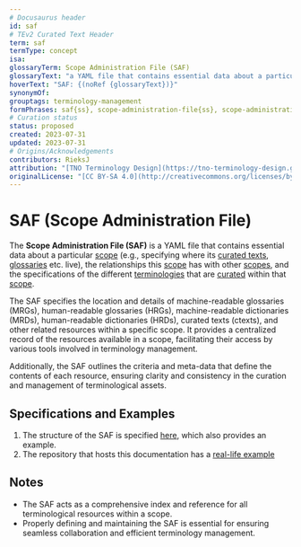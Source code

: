 ```yaml
---
# Docusaurus header
id: saf
# TEv2 Curated Text Header
term: saf
termType: concept
isa:
glossaryTerm: Scope Administration File (SAF)
glossaryText: "a YAML file that contains essential data about a particular [scope](@) (e.g., specifying where its [curated texts](@), [glossaries](@) etc. live), the relationships this [scope](@) has with other [scopes](@), and the specifications of the different [terminologies](@) that are [curated](@) within that [scope](@)."
hoverText: "SAF: {(noRef {glossaryText})}"
synonymOf:
grouptags: terminology-management
formPhrases: saf{ss}, scope-administration-file{ss}, scope-administration-file{ss}-saf{ss}, saf{ss}-scope-administration-file{ss}
# Curation status
status: proposed
created: 2023-07-31
updated: 2023-07-31
# Origins/Acknowledgements
contributors: RieksJ
attribution: "[TNO Terminology Design](https://tno-terminology-design.github.io/tev2-specifications/docs)"
originalLicense: "[CC BY-SA 4.0](http://creativecommons.org/licenses/by-sa/4.0/?ref=chooser-v1)"
---
```


# SAF (Scope Administration File)

The **Scope Administration File (SAF)** is a YAML file that contains essential data about a particular [scope](@) (e.g., specifying where its [curated texts](@), [glossaries](@) etc. live), the relationships this [scope](@) has with other [scopes](@), and the specifications of the different [terminologies](@) that are [curated](@) within that [scope](@).

The SAF specifies the location and details of machine-readable glossaries (MRGs), human-readable glossaries (HRGs), machine-readable dictionaries (MRDs), human-readable dictionaries (HRDs), curated texts (ctexts), and other related resources within a specific scope. It provides a centralized record of the resources available in a scope, facilitating their access by various tools involved in terminology management.

Additionally, the SAF outlines the criteria and meta-data that define the contents of each resource, ensuring clarity and consistency in the curation and management of terminological assets.
## Specifications and Examples

1. The structure of the SAF is specified [here](/docs/spec-files/saf), which also provides an example. 
2. The repository that hosts this documentation has a [real-life example](https://github.com/tno-terminology-design/tev2-specifications/blob/main/docs/saf.yaml)

## Notes

- The SAF acts as a comprehensive index and reference for all terminological resources within a scope.
- Properly defining and maintaining the SAF is essential for ensuring seamless collaboration and efficient terminology management.
